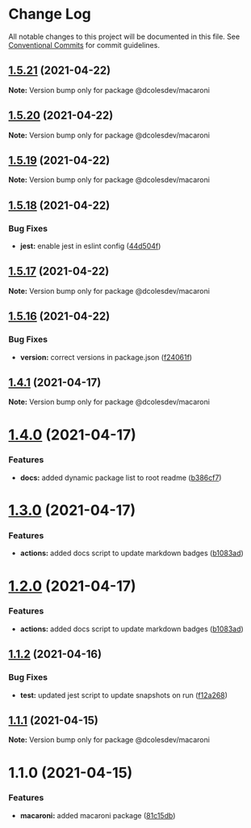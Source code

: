 # Change Log

All notable changes to this project will be documented in this file.
See [Conventional Commits](https://conventionalcommits.org) for commit guidelines.

## [1.5.21](https://github.com/dcolesDEV/lerna-npm/compare/@dcolesdev/macaroni@1.5.20...@dcolesdev/macaroni@1.5.21) (2021-04-22)

**Note:** Version bump only for package @dcolesdev/macaroni





## [1.5.20](https://github.com/dcolesDEV/lerna-npm/compare/@dcolesdev/macaroni@1.5.19...@dcolesdev/macaroni@1.5.20) (2021-04-22)

**Note:** Version bump only for package @dcolesdev/macaroni





## [1.5.19](https://github.com/dcolesDEV/lerna-npm/compare/@dcolesdev/macaroni@1.5.18...@dcolesdev/macaroni@1.5.19) (2021-04-22)

**Note:** Version bump only for package @dcolesdev/macaroni





## [1.5.18](https://github.com/dcolesDEV/lerna-npm/compare/@dcolesdev/macaroni@1.5.17...@dcolesdev/macaroni@1.5.18) (2021-04-22)


### Bug Fixes

* **jest:** enable jest in eslint config ([44d504f](https://github.com/dcolesDEV/lerna-npm/commit/44d504fa23247b8946ae86c9e51b4c250992e169))





## [1.5.17](https://github.com/dcolesDEV/lerna-npm/compare/@dcolesdev/macaroni@1.5.16...@dcolesdev/macaroni@1.5.17) (2021-04-22)

**Note:** Version bump only for package @dcolesdev/macaroni





## [1.5.16](https://github.com/dcolesDEV/lerna-npm/compare/@dcolesdev/macaroni@1.4.1...@dcolesdev/macaroni@1.5.16) (2021-04-22)


### Bug Fixes

* **version:** correct versions in package.json ([f24061f](https://github.com/dcolesDEV/lerna-npm/commit/f24061ffa40074bd71b00da2feb3ef21ca695884))





## [1.4.1](https://github.com/dcolesDEV/lerna-npm/compare/@dcolesdev/macaroni@1.4.0...@dcolesdev/macaroni@1.4.1) (2021-04-17)

**Note:** Version bump only for package @dcolesdev/macaroni






# [1.4.0](https://github.com/dcolesDEV/lerna-npm/compare/@dcolesdev/macaroni@1.3.0...@dcolesdev/macaroni@1.4.0) (2021-04-17)


### Features

* **docs:** added dynamic package list to root readme ([b386cf7](https://github.com/dcolesDEV/lerna-npm/commit/b386cf7467474396011ea4cf6bb8bf6b4ecc6ee8))





# [1.3.0](https://github.com/dcolesDEV/lerna-npm/compare/@dcolesdev/macaroni@1.1.2...@dcolesdev/macaroni@1.3.0) (2021-04-17)


### Features

* **actions:** added docs script to update markdown badges ([b1083ad](https://github.com/dcolesDEV/lerna-npm/commit/b1083ad51cfaf04f98ea82763e4a594b471aec06))





# [1.2.0](https://github.com/dcolesDEV/lerna-npm/compare/@dcolesdev/macaroni@1.1.2...@dcolesdev/macaroni@1.2.0) (2021-04-17)


### Features

* **actions:** added docs script to update markdown badges ([b1083ad](https://github.com/dcolesDEV/lerna-npm/commit/b1083ad51cfaf04f98ea82763e4a594b471aec06))






## [1.1.2](https://github.com/dcolesDEV/lerna-npm/compare/@dcolesdev/macaroni@1.1.1...@dcolesdev/macaroni@1.1.2) (2021-04-16)


### Bug Fixes

* **test:** updated jest script to update snapshots on run ([f12a268](https://github.com/dcolesDEV/lerna-npm/commit/f12a268ed01927f9870d01a15ac7aa062990aeb7))





## [1.1.1](https://github.com/dcolesDEV/lerna-npm/compare/@dcolesdev/macaroni@1.1.0...@dcolesdev/macaroni@1.1.1) (2021-04-15)

**Note:** Version bump only for package @dcolesdev/macaroni






# 1.1.0 (2021-04-15)


### Features

* **macaroni:** added macaroni package ([81c15db](https://github.com/dcolesDEV/lerna-npm/commit/81c15dbeb2a647768f4085a5cddaecaa571a5bb7))
